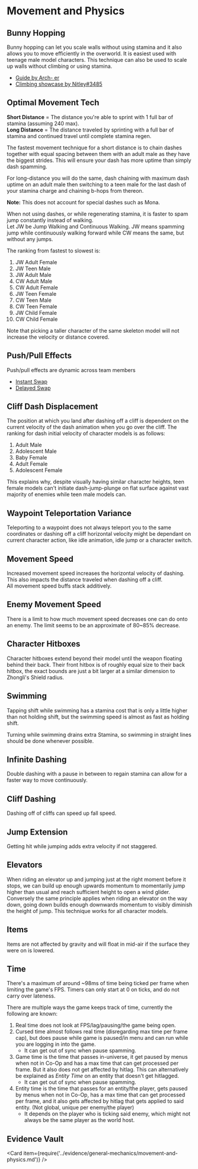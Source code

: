 # Movement and Physics

## Bunny Hopping

Bunny hopping can let you scale walls without using stamina and it also allows you to move efficiently in the overworld. It is easiest used with teenage male model characters. This technique can also be used to scale up walls without climbing or using stamina.

* [Guide by Arch- er](https://youtu.be/3bY_vUgHY_g)
* [Climbing showcase by Nitley\#3485](https://youtu.be/n56JICDn1Eg)

## Optimal Movement Tech

**Short Distance** = The distance you're able to sprint with 1 full bar of stamina \(assuming 240 max\).  
**Long Distance** = The distance traveled by sprinting with a full bar of stamina and continued travel until complete stamina regen.

The fastest movement technique for a short distance is to chain dashes together with equal spacing between them with an adult male as they have the biggest strides. This will ensure your dash has more uptime than simply dash spamming.

For long-distance you will do the same, dash chaining with maximum dash uptime on an adult male then switching to a teen male for the last dash of your stamina charge and chaining b-hops from thereon.

**Note:** This does not account for special dashes such as Mona.

When not using dashes, or while regenerating stamina, it is faster to spam jump constantly instead of walking.  
Let JW be Jump Walking and Continuous Walking. JW means spamming jump while continuously walking forward while CW means the same, but without any jumps.

The ranking from fastest to slowest is:

1. JW Adult Female
2. JW Teen Male
3. JW Adult Male
4. CW Adult Male
5. CW Adult Female
6. JW Teen Female
7. CW Teen Male
8. CW Teen Female
9. JW Child Female
10. CW Child Female

Note that picking a taller character of the same skeleton model will not increase the velocity or distance covered.

## Push/Pull Effects

Push/pull effects are dynamic across team members

* [Instant Swap](https://imgur.com/a/YUJMRtO)
* [Delayed Swap](https://imgur.com/a/vGKRUwy)

## Cliff Dash Displacement

The position at which you land after dashing off a cliff is dependent on the current velocity of the dash animation when you go over the cliff. The ranking for dash initial velocity of character models is as follows:

1. Adult Male
2. Adolescent Male
3. Baby Female
4. Adult Female
5. Adolescent Female

This explains why, despite visually having similar character heights, teen female models can't initiate dash-jump-plunge on flat surface against vast majority of enemies while teen male models can.

## Waypoint Teleportation Variance

Teleporting to a waypoint does not always teleport you to the same coordinates or dashing off a cliff horizontal velocity might be dependant on current character action, like idle animation, idle jump or a character switch.

## Movement Speed

Increased movement speed increases the horizontal velocity of dashing. This also impacts the distance traveled when dashing off a cliff.  
All movement speed buffs stack additively.

## Enemy Movement Speed

There is a limit to how much movement speed decreases one can do onto an enemy. The limit seems to be an approximate of 80~85% decrease.

## Character Hitboxes

Character hitboxes extend beyond their model until the weapon floating behind their back. Their front hitbox is of roughly equal size to their back hitbox, the exact bounds are just a bit larger at a similar dimension to Zhongli's Shield radius.

## Swimming

Tapping shift while swimming has a stamina cost that is only a little higher than not holding shift, but the swimming speed is almost as fast as holding shift.

Turning while swimming drains extra Stamina, so swimming in straight lines should be done whenever possible.  

## Infinite Dashing

Double dashing with a pause in between to regain stamina can allow for a faster way to move continuously.

## Cliff Dashing

Dashing off of cliffs can speed up fall speed.

## Jump Extension

Getting hit while jumping adds extra velocity if not staggered.

## Elevators

When riding an elevator up and jumping just at the right moment before it stops, we can build up enough upwards momentum to momentarily jump higher than usual and reach sufficient height to open a wind glider. Conversely the same principle applies when riding an elevator on the way down, going down builds enough downwards momentum to visibly diminish the height of jump. This technique works for all character models.

## Items

Items are not affected by gravity and will float in mid-air if the surface they were on is lowered.

## Time

There's a maximum of around ~98ms of time being ticked per frame when limiting the game's FPS. Timers can only start at 0 on ticks, and do not carry over lateness.

There are multiple ways the game keeps track of time, currently the following are known:  

1. Real time does not look at FPS/lag/pausing/the game being open.
2. Cursed time almost follows real time \(disregarding max time per frame cap\), but does pause while game is paused/in menu and can run while you are logging in into the game.
    * It can get out of sync when pause spamming.
3. Game time is the time that passes in-universe, it get paused by menus when not in Co-Op and has a max time that can get processed per frame. But it also does not get affected by hitlag. This can alternatively be explained as *Entity Time* on an entity that doesn't get hitlagged.
    * It can get out of sync when pause spamming.
4. Entity time is the time that passes for an entity/the player, gets paused by menus when not in Co-Op, has a max time that can get processed per frame, and it also gets affected by hitlag that gets applied to said entity. \(Not global, unique per enemy/the player\)
    * It depends on the player who is ticking said enemy, which might not always be the same player as the world host.

## Evidence Vault

<Card item={require('../evidence/general-mechanics/movement-and-physics.md')} />
